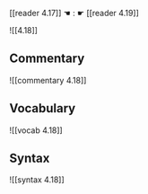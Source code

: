 [[reader 4.17]] ☚ : ☛ [[reader 4.19]]

![[4.18]]

## Commentary

![[commentary 4.18]]

## Vocabulary

![[vocab 4.18]]

## Syntax

![[syntax 4.18]]

